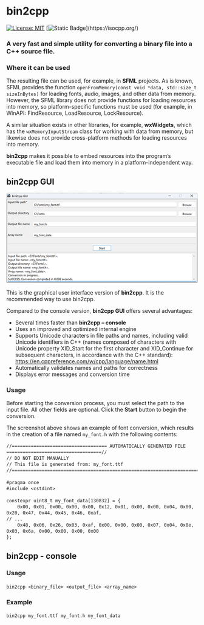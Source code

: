# bin2cpp
[![License: MIT](https://img.shields.io/badge/license-MIT-blue.svg)](https://opensource.org/licenses/MIT)
[![Static Badge](https://img.shields.io/badge/C%2B%2B-11-blue?)](https://isocpp.org/)

### A very fast and simple utility for converting a binary file into a C++ source file.

### Where it can be used
The resulting file can be used, for example, in **SFML** projects. As is known, SFML provides the function `openFromMemory(const void *data, std::size_t sizeInBytes)` for loading fonts, audio, images,  and other data from memory. However, the SFML library does not provide functions for loading resources into memory, so platform-specific functions must be used (for example, in WinAPI: FindResource, LoadResource, LockResource).

A similar situation exists in other libraries, for example, **wxWidgets**, which has the `wxMemoryInputStream` class for working with data from memory, but likewise does not provide cross-platform methods for loading resources into memory.

**bin2cpp** makes it possible to embed resources into the program’s executable file and load them into memory in a platform-independent way.

## bin2cpp GUI
![alt text](https://github.com/RoyalXXX/bin2cpp/blob/main/scr.png)

This is the graphical user interface version of **bin2cpp**. It is the recommended way to use bin2cpp.

Compared to the console version, **bin2cpp GUI** offers several advantages:

- Several times faster than **bin2cpp – console**
- Uses an improved and optimized internal engine
- Supports Unicode characters in file paths and names, including valid Unicode identifiers in C++ (names composed of characters with Unicode property XID_Start for the first character and XID_Continue for subsequent characters, in accordance with the C++ standard): https://en.cppreference.com/w/cpp/language/name.html
- Automatically validates names and paths for correctness
- Displays error messages and conversion time

### Usage

Before starting the conversion process, you must select the path to the input file. All other fields are optional.
Click the **Start** button to begin the conversion.

The screenshot above shows an example of font conversion, which results in the creation of a file named `my_font.h` with the following contents:

```
//=================================== AUTOMATICALLY GENERATED FILE ===================================//
// DO NOT EDIT MANUALLY
// This file is generated from: my_font.ttf
//====================================================================================================//

#pragma once
#include <cstdint>

constexpr uint8_t my_font_data[130832] = {
	0x00, 0x01, 0x00, 0x00, 0x00, 0x12, 0x01, 0x00, 0x00, 0x04, 0x00, 0x20, 0x47, 0x44, 0x45, 0x46, 0xaf,
// ...
	0x48, 0x06, 0x26, 0x03, 0xaf, 0x00, 0x00, 0x00, 0x07, 0x04, 0x0e, 0x03, 0x6a, 0x00, 0x00, 0x00, 0x00
};
```

## bin2cpp - console
### Usage
`bin2cpp <binary_file> <output_file> <array_name>`

### Example
`bin2cpp my_font.ttf my_font.h my_font_data`




